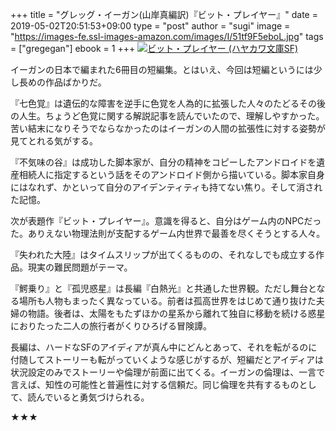 +++
title = "グレッグ・イーガン(山岸真編訳)『ビット・プレイヤー』"
date = 2019-05-02T20:51:53+09:00
type = "post"
author = "sugi"
image = "https://images-fe.ssl-images-amazon.com/images/I/51tf9F5eboL.jpg"
tags = ["gregegan"]
ebook = 1
+++
<a href="http://www.amazon.co.jp/exec/obidos/ASIN/4150122237/chezsugi-22/ref=nosim/" name="amazletlink" target="_blank"><img src="https://images-fe.ssl-images-amazon.com/images/I/51tf9F5eboL.jpg" alt="ビット・プレイヤー (ハヤカワ文庫SF)" class="alignleft"  /></a>

イーガンの日本で編まれた6冊目の短編集。とはいえ、今回は短編というには少し長めの作品ばかりだ。

『七色覚』は遺伝的な障害を逆手に色覚を人為的に拡張した人々のたどるその後の人生。ちょうど色覚に関する解説記事を読んでいたので、理解しやすかった。苦い結末になりそうでならなかったのはイーガンの人間の拡張性に対する姿勢が見てとれる気がする。

『不気味の谷』は成功した脚本家が、自分の精神をコピーしたアンドロイドを遺産相続人に指定するという話をそのアンドロイド側から描いている。脚本家自身にはなれず、かといって自分のアイデンティティも持てない焦り。そして消された記憶。

次が表題作『ビット・プレイヤー』。意識を得ると、自分はゲーム内のNPCだった。ありえない物理法則が支配するゲーム内世界で最善を尽くそうとする人々。

『失われた大陸』はタイムスリップが出てくるものの、それなしでも成立する作品。現実の難民問題がテーマ。

『鰐乗り』と『孤児惑星』は長編『白熱光』と共通した世界観。ただし舞台となる場所も人物もまったく異なっている。前者は孤高世界をはじめて通り抜けた夫婦の物語。後者は、太陽をもたずほかの星系から離れて独自に移動を続ける惑星におりたった二人の旅行者がくりひろげる冒険譚。

長編は、ハードなSFのアイディアが真ん中にどんとあって、それを転がるのに付随してストーリーも転がっていくような感じがするが、短編だとアイディアは状況設定のみでストーリーや倫理が前面に出てくる。イーガンの倫理は、一言で言えば、知性の可能性と普遍性に対する信頼だ。同じ倫理を共有するものとして、読んでいると勇気づけられる。

★★★
